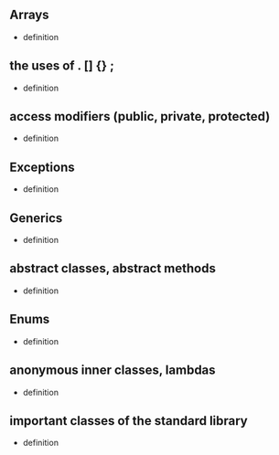 ## Arrays
- definition
## the uses of . [] {} ;
- definition
## access modifiers (public, private, protected)
- definition
## Exceptions
- definition
## Generics
- definition
## abstract classes, abstract methods
- definition
## Enums
- definition
## anonymous inner classes, lambdas
- definition
## important classes of the standard library
- definition
